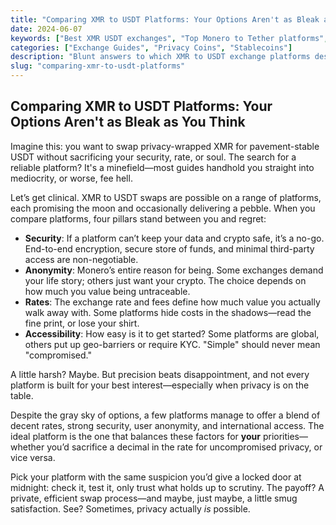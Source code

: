 ```yaml
---
title: "Comparing XMR to USDT Platforms: Your Options Aren't as Bleak as You Think"
date: 2024-06-07
keywords: ["Best XMR USDT exchanges", "Top Monero to Tether platforms", "Compare Monero Tether swap platforms", "Where to exchange XMR for USDT"]
categories: ["Exchange Guides", "Privacy Coins", "Stablecoins"]
description: "Blunt answers to which XMR to USDT exchange platforms deserve your time. Criteria: security, anonymity, rates, and accessibility—no sugarcoating, no fluff, just the sharp facts."
slug: "comparing-xmr-to-usdt-platforms"
---
```


## Comparing XMR to USDT Platforms: Your Options Aren't as Bleak as You Think

Imagine this: you want to swap privacy-wrapped XMR for pavement-stable USDT without sacrificing your security, rate, or soul. The search for a reliable platform? It's a minefield—most guides handhold you straight into mediocrity, or worse, fee hell.

Let’s get clinical. XMR to USDT swaps are possible on a range of platforms, each promising the moon and occasionally delivering a pebble. When you compare platforms, four pillars stand between you and regret:

- **Security**: If a platform can’t keep your data and crypto safe, it’s a no-go. End-to-end encryption, secure store of funds, and minimal third-party access are non-negotiable.
- **Anonymity**: Monero’s entire reason for being. Some exchanges demand your life story; others just want your crypto. The choice depends on how much you value being untraceable.
- **Rates**: The exchange rate and fees define how much value you actually walk away with. Some platforms hide costs in the shadows—read the fine print, or lose your shirt.
- **Accessibility**: How easy is it to get started? Some platforms are global, others put up geo-barriers or require KYC. "Simple" should never mean "compromised."

A little harsh? Maybe. But precision beats disappointment, and not every platform is built for your best interest—especially when privacy is on the table.

Despite the gray sky of options, a few platforms manage to offer a blend of decent rates, strong security, user anonymity, and international access. The ideal platform is the one that balances these factors for **your** priorities—whether you’d sacrifice a decimal in the rate for uncompromised privacy, or vice versa.

Pick your platform with the same suspicion you’d give a locked door at midnight: check it, test it, only trust what holds up to scrutiny. The payoff? A private, efficient swap process—and maybe, just maybe, a little smug satisfaction. See? Sometimes, privacy actually *is* possible.